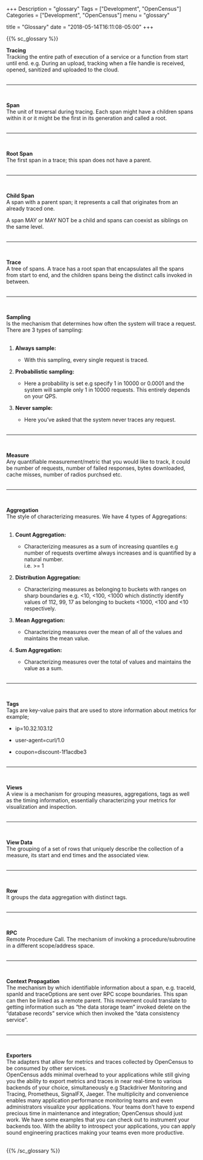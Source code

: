 +++
Description = "glossary"
Tags = ["Development", "OpenCensus"]
Categories = ["Development", "OpenCensus"]
menu = "glossary"

title = "Glossary"
date = "2018-05-14T16:11:08-05:00"
+++

{{% sc_glossary %}}

**Tracing**  
Tracking the entire path of execution of a service or a function from start until end. e.g. During an upload, tracking when a file handle is received, opened, sanitized and uploaded to the cloud.  
&nbsp;  

---
&nbsp;  

**Span**  
The unit of traversal during tracing. Each span might have a children spans within it or it might be the first in its generation and called a root.  
&nbsp;  

---
&nbsp;  

**Root Span**  
The first span in a trace; this span does not have a parent.  
&nbsp;  

---
&nbsp;  

**Child Span**  
A span with a parent span; it represents a call that originates from an already traced one.  

A span MAY or MAY NOT be a child and spans can coexist as siblings on the same level.  
&nbsp;  

---
&nbsp;  

**Trace**  
A tree of spans. A trace has a root span that encapsulates all the spans from start to end, and the children spans being the distinct calls invoked in between.  
&nbsp;  

---
&nbsp;  

**Sampling**  
Is the mechanism that determines how often the system will trace a request.  
There are  3 types of sampling:  
&nbsp;  

1. **Always sample:**  
  
    - With this sampling, every single request is traced.  
		
2. **Probabilistic sampling:**  
	
	- Here a probability is set e.g specify 1 in 10000 or 0.0001 and the system will sample only 1 in 10000 requests. This entirely depends on your QPS.  
		
3. **Never sample:**  
	
	- Here you’ve asked that the system never traces any request.  
&nbsp;  

---
&nbsp;  

**Measure**  
Any quantifiable measurement/metric that you would like to track, it could be number of requests, number of failed responses, bytes downloaded, cache misses, number of radios purchsed etc.  
&nbsp;  

---
&nbsp;  

**Aggregation**  
The style of characterizing measures. We have 4 types of Aggregations:  
&nbsp;  

1. **Count Aggregation:**  

    - Characterizing measures as a sum of increasing quantiles e.g number of requests overtime always increases and is quantified by a natural number.  
	i.e. >= 1  
  
2. **Distribution Aggregation:**  

    - Characterizing measures as belonging to buckets with ranges on sharp boundaries e.g. <10, <100, <1000 which distinctly identify values of 112, 99, 17 as belonging to buckets <1000, <100 and <10 respectively.  
  
3. **Mean Aggregation:**  

    - Characterizing measures over the mean of all of the values and maintains the mean value.  
  
4. **Sum Aggregation:**  

    - Characterizing measures over the total of values and maintains the value as a sum.  
&nbsp;  

---
&nbsp;  

**Tags**  
Tags are key-value pairs that are used to store information about metrics for example;  

+ ip=10.32.103.12  

+ user-agent=curl/1.0  

+ coupon=discount-1f1acdbe3  
&nbsp;  

---
&nbsp;  

**Views**  
A view is a mechanism for grouping measures, aggregations, tags as well as the timing information, essentially characterizing your metrics for visualization and inspection.  
&nbsp;  

---
&nbsp;  

**View Data**  
The grouping of a set of rows that uniquely describe the collection of a measure, its start and end times and the associated view.  
&nbsp;  

---
&nbsp;  

**Row**  
It groups the data aggregation with distinct tags.  
&nbsp;  

---
&nbsp;  

**RPC**  
Remote Procedure Call. The mechanism of invoking a procedure/subroutine in a different scope/address space.  
&nbsp;  

---
&nbsp;  

**Context Propagation**  
The mechanism by which identifiable information about a span, e.g. traceId, spanId and traceOptions are sent over RPC scope boundaries. This span can then be linked as a remote parent. This movement could translate to getting information such as “the data storage team” invoked delete on the “database records” service which then invoked the “data consistency service”.  
&nbsp;  

---
&nbsp;  

**Exporters**  
The adapters that allow for metrics and traces collected by OpenCensus to be consumed by other services.  
OpenCensus adds minimal overhead to your applications while still giving you the ability to export metrics and traces in near real-time to various backends of your choice, simultaneously e.g Stackdriver Monitoring and Tracing, Prometheus, SignalFX, Jaeger. The multiplicity and convenience enables many application performance monitoring teams and even administrators visualize your applications. Your teams don’t have to expend precious time in maintenance and integration; OpenCensus should just work. We have some examples that you can check out to instrument your backends too. With the ability to introspect your applications, you can apply sound engineering practices making your teams even more productive.  
&nbsp;  

{{% /sc_glossary %}}